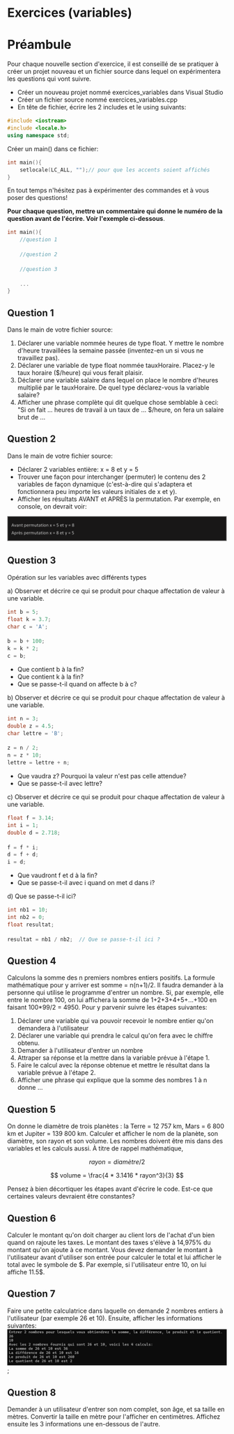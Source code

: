 # Exercices (variables)

# Préambule
Pour chaque nouvelle section d'exercice, il est conseillé de se pratiquer à créer un projet nouveau et un fichier source dans lequel on expérimentera les questions qui vont suivre.


- Créer un nouveau projet nommé exercices_variables dans Visual Studio
- Créer un fichier source nommé exercices_variables.cpp
- En tête de fichier, écrire les 2 includes et le using suivants:

```cpp
#include <iostream>
#include <locale.h>
using namespace std;
```

Créer un main() dans ce fichier:
```cpp
int main(){
    setlocale(LC_ALL, "");// pour que les accents soient affichés
}

```
 En tout temps n'hésitez pas à expérimenter des commandes et à vous poser des questions!

 **Pour chaque question, mettre un commentaire qui donne le numéro de la question avant de l'écrire. Voir l'exemple ci-dessous**.

```cpp
int main(){
    //question 1

    //question 2

    //question 3

    ...
}
```


## Question 1

Dans le main de votre fichier source:
1. Déclarer une variable nommée heures de type float. Y mettre le nombre d'heure travaillées la semaine passée (inventez-en un si vous ne travaillez pas).
2. Déclarer une variable de type float nommée tauxHoraire. Placez-y le taux horaire ($/heure) qui vous ferait plaisir.
3. Déclarer une variable salaire dans lequel on place le nombre d'heures multiplié par le tauxHoraire. De quel type déclarez-vous la variable salaire?
4. Afficher une phrase complète qui dit quelque chose semblable à ceci: "Si on fait ... heures de travail à un taux de ... $/heure, on fera un salaire brut de ...

## Question 2

Dans le main de votre fichier source:
- Déclarer 2 variables entière: x = 8 et y = 5
- Trouver une façon pour interchanger (permuter) le contenu des 2 variables de façon dynamique (c'est-à-dire qui s'adaptera et fonctionnera peu importe les valeurs initiales de x et y).
- Afficher les résultats AVANT et APRÈS la permutation. Par exemple, en console, on devrait voir:<br>

![Q2](img/Q2.png) <br>



## Question 3
Opération sur les variables avec différents types

a) Observer et décrire ce qui se produit pour chaque affectation de valeur à une variable.
```cpp
int b = 5;
float k = 3.7;
char c = 'A';

b = b + 100;      
k = k * 2;       
c = b;           

```

- Que contient b à la fin?
- Que contient k à la fin?
- Que se passe-t-il quand on affecte b à c?

b) Observer et décrire ce qui se produit pour chaque affectation de valeur à une variable.
```cpp
int n = 3;
double z = 4.5;
char lettre = 'B';

z = n / 2;          
n = z * 10;         
lettre = lettre + n;  
```
- Que vaudra z? Pourquoi la valeur n'est pas celle attendue?
- Que se passe-t-il avec lettre?


c) Observer et décrire ce qui se produit pour chaque affectation de valeur à une variable.
```cpp
float f = 3.14;
int i = 1;
double d = 2.718;

f = f * i;           
d = f + d;           
i = d;               
```
- Que vaudront f et d à la fin?
- Que se passe-t-il avec i quand on met d dans i?

d) Que se passe-t-il ici?
```cpp
int nb1 = 10;
int nb2 = 0;
float resultat;

resultat = nb1 / nb2;  // Que se passe-t-il ici ?
```

## Question 4

Calculons la somme des n premiers nombres entiers positifs. La formule mathématique pour y arriver est somme = n(n+1)/2. Il faudra demander à la personne qui utilise le programme d'entrer un nombre. Si, par exemple, elle entre le nombre 100, on lui affichera la somme de 1+2+3+4+5+...+100 en faisant 100*99/2 = 4950. Pour y parvenir suivre les étapes suivantes:
1. Déclarer une variable qui va pouvoir recevoir le nombre entier qu'on demandera à l'utilisateur
2. Déclarer une variable qui prendra le calcul qu'on fera avec le chiffre obtenu.
3. Demander à l'utilisateur d'entrer un nombre
4. Attraper sa réponse et la mettre dans la variable prévue à l'étape 1.
5. Faire le calcul avec la réponse obtenue et mettre le résultat dans la variable prévue à l'étape 2.
6. Afficher une phrase qui explique que la somme des nombres 1 à n donne ...

## Question 5

On donne le diamètre de trois planètes : la Terre = 12 757 km, Mars = 6 800 km et Jupiter = 139 800 km. Calculer et afficher le nom de la planète, son diamètre, son rayon et son volume. Les nombres doivent être mis dans des variables et les calculs aussi. À titre de rappel mathématique,

$$ 
rayon = diamètre/2
$$

$$
volume = \frac{4 * 3.1416 * rayon^3}{3} 
$$  

Pensez à bien décortiquer les étapes avant d'écrire le code. Est-ce que certaines valeurs devraient être constantes?

## Question 6

Calculer le montant qu'on doit charger au client lors de l'achat d'un bien quand on rajoute les taxes. Le montant des taxes s'élève à 14,975% du montant qu'on ajoute à ce montant. Vous devez demander le montant à l'utilisateur avant d'utiliser son entrée pour calculer le total et lui afficher le total avec le symbole de \$. Par exemple, si l'utilisateur entre 10, on lui affiche 11.5\$.

## Question 7

Faire une petite calculatrice dans laquelle on demande 2 nombres entiers à l'utilisateur (par exemple 26 et 10). Ensuite, afficher les informations suivantes:
![q7](img/Q7.png);


## Question 8

Demander à un utilisateur d'entrer son nom complet, son âge, et sa taille en mètres. Convertir la taille en mètre pour l'afficher en centimètres. Affichez ensuite les 3 informations une en-dessous de l'autre.

